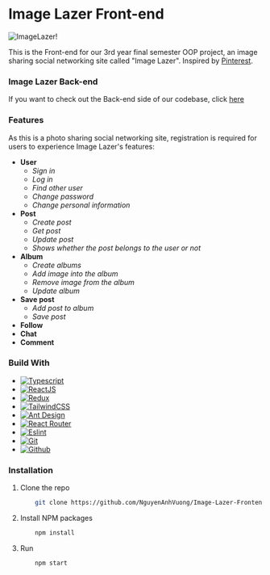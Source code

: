 # Image Lazer Front-end
![ImageLazer!](https://user-images.githubusercontent.com/87324008/187229765-8fb0333b-81e9-4d94-8f05-bf3b7d848ce4.png)

This is the Front-end for our 3rd year final semester OOP project, an image sharing social networking site called "Image Lazer".
Inspired by [Pinterest](pinterest.com).

### Image Lazer Back-end
If you want to check out the Back-end side of our codebase, click [here](https://github.com/ngocban284/Image-Lazer-Backend)
### Features
As this is a photo sharing social networking site, registration is required for users to experience Image Lazer's features:
- **User**
    - *Sign in*
    - *Log in*
    - *Find other user*
    - *Change password*
    - *Change personal information* 
- **Post**
    - *Create post*
    - *Get post*
    - *Update post*
    - *Shows whether the post belongs to the user or not*
- **Album**
    - *Create albums*
    - *Add image into the album*
    - *Remove image from the album*
    - *Update album*
- **Save post**
    - *Add post to album*
    - *Save post*
- **Follow**
- **Chat**
- **Comment**

### Build With
* [![Typescript][Typescriptlang.org]][Typescript-url]
* [![ReactJS][Reactjs.org]][Reactjs-url]
* [![Redux][Reduxjs.org]][Redux-url]
* [![TailwindCSS][TailwindCSS.com]][Taiwindcss-url]
* [![Ant Design][Ant.design]][AntDesign-url]
* [![React Router][Reactrouter.com]][Reactrouter-url]
* [![Eslint][Eslint.org]][Eslint-url]
* [![Git][Gitscm.com]][Git-url]
* [![Github][Github.com]][Github-url]

### Installation
1. Clone the repo
    ```sh
        git clone https://github.com/NguyenAnhVuong/Image-Lazer-Frontend.git
    ```
2. Install NPM packages
    ```sh
        npm install
    ```
3. Run
    ```sh
        npm start
    ```


[Typescriptlang.org]: https://img.shields.io/badge/typescript-%23007ACC.svg?style=for-the-badge&logo=typescript&logoColor=white
[Typescript-url]: https://www.typescriptlang.org/
[Reactjs.org]: https://img.shields.io/badge/react-%2320232a.svg?style=for-the-badge&logo=react&logoColor=%2361DAFB
[Reactjs-url]: https://reactjs.org/
[Reduxjs.org]: https://img.shields.io/badge/redux-%23593d88.svg?style=for-the-badge&logo=redux&logoColor=white
[Redux-url]: https://redux.js.org/
[TailwindCSS.com]: https://img.shields.io/badge/tailwindcss-%2338B2AC.svg?style=for-the-badge&logo=tailwind-css&logoColor=white
[Taiwindcss-url]: https://tailwindcss.com/
[Ant.design]: https://img.shields.io/badge/-AntDesign-%230170FE?style=for-the-badge&logo=ant-design&logoColor=white
[AntDesign-url]: https://ant.design/
[Reactrouter.com]: https://img.shields.io/badge/React_Router-CA4245?style=for-the-badge&logo=react-router&logoColor=white
[Reactrouter-url]: https://reactrouter.com/en/main
[Eslint.org]: https://img.shields.io/badge/ESLint-4B3263?style=for-the-badge&logo=eslint&logoColor=white
[Eslint-url]: https://eslint.org/
[Gitscm.com]: https://img.shields.io/badge/git-%23F05033.svg?style=for-the-badge&logo=git&logoColor=white
[Git-url]: https://git-scm.com/
[Github.com]: https://img.shields.io/badge/github-%23121011.svg?style=for-the-badge&logo=github&logoColor=white
[Github-url]: https://github.com/
